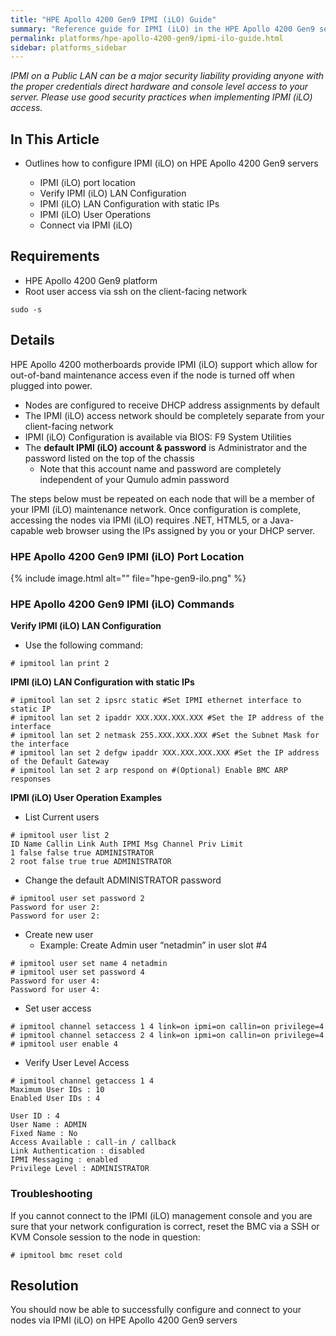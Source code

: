 ```yaml
---
title: "HPE Apollo 4200 Gen9 IPMI (iLO) Guide"
summary: "Reference guide for IPMI (iLO) in the HPE Apollo 4200 Gen9 server."
permalink: platforms/hpe-apollo-4200-gen9/ipmi-ilo-guide.html
sidebar: platforms_sidebar
---
```

*IPMI on a Public LAN can be a major security liability providing anyone with the proper credentials direct hardware and console level access to your server. Please use good security practices when implementing IPMI (iLO) access.*

## In This Article

-   Outlines how to configure IPMI (iLO) on HPE Apollo 4200 Gen9 servers

    -   IPMI (iLO) port location
    -   Verify IPMI (iLO) LAN Configuration
    -   IPMI (iLO) LAN Configuration with static IPs
    -   IPMI (iLO) User Operations
    -   Connect via IPMI (iLO)

## Requirements

-   HPE Apollo 4200 Gen9 platform
-   Root user access via ssh on the client-facing network

<!-- -->

    sudo -s

## Details

HPE Apollo 4200 motherboards provide IPMI (iLO) support which allow for out-of-band maintenance access even if the node is turned off when plugged into power.

-   Nodes are configured to receive DHCP address assignments by default
-   The IPMI (iLO) access network should be completely separate from your client-facing network
-   IPMI (iLO) Configuration is available via BIOS: F9 System Utilities
-   The **default IPMI (iLO) account & password** is Administrator and the password listed on the top of the chassis
    -   Note that this account name and password are completely independent of your Qumulo admin password

The steps below must be repeated on each node that will be a member of your IPMI (iLO) maintenance network. Once configuration is complete, accessing the nodes via IPMI (iLO) requires .NET, HTML5, or a Java-capable web browser using the IPs assigned by you or your DHCP server.

### HPE Apollo 4200 Gen9 IPMI (iLO) Port Location

{% include image.html alt="" file="hpe-gen9-ilo.png" %}

### HPE Apollo 4200 Gen9 IPMI (iLO) Commands

**Verify IPMI (iLO) LAN Configuration**

-   Use the following command:

<!-- -->

    # ipmitool lan print 2

**IPMI (iLO) LAN Configuration with static IPs**

    # ipmitool lan set 2 ipsrc static #Set IPMI ethernet interface to static IP
    # ipmitool lan set 2 ipaddr XXX.XXX.XXX.XXX #Set the IP address of the interface
    # ipmitool lan set 2 netmask 255.XXX.XXX.XXX #Set the Subnet Mask for the interface
    # ipmitool lan set 2 defgw ipaddr XXX.XXX.XXX.XXX #Set the IP address of the Default Gateway
    # ipmitool lan set 2 arp respond on #(Optional) Enable BMC ARP responses

**IPMI (iLO) User Operation Examples**

-   List Current users

<!-- -->

    # ipmitool user list 2
    ID Name Callin Link Auth IPMI Msg Channel Priv Limit
    1 false false true ADMINISTRATOR
    2 root false true true ADMINISTRATOR

-   Change the default ADMINISTRATOR password

<!-- -->

    # ipmitool user set password 2
    Password for user 2:
    Password for user 2:

-   Create new user
    -   Example: Create Admin user “netadmin” in user slot \#4

<!-- -->

    # ipmitool user set name 4 netadmin
    # ipmitool user set password 4
    Password for user 4:
    Password for user 4:

-   Set user access

<!-- -->

    # ipmitool channel setaccess 1 4 link=on ipmi=on callin=on privilege=4
    # ipmitool channel setaccess 2 4 link=on ipmi=on callin=on privilege=4
    # ipmitool user enable 4

-   Verify User Level Access

<!-- -->

    # ipmitool channel getaccess 1 4
    Maximum User IDs : 10
    Enabled User IDs : 4

    User ID : 4
    User Name : ADMIN
    Fixed Name : No
    Access Available : call-in / callback
    Link Authentication : disabled
    IPMI Messaging : enabled
    Privilege Level : ADMINISTRATOR

### Troubleshooting

If you cannot connect to the IPMI (iLO) management console and you are sure that your network configuration is correct, reset the BMC via a SSH or KVM Console session to the node in question:

    # ipmitool bmc reset cold

## Resolution

You should now be able to successfully configure and connect to your nodes via IPMI (iLO) on  HPE Apollo 4200 Gen9 servers
